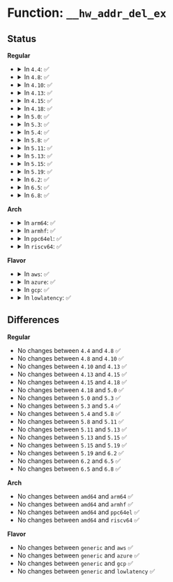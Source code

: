 # Function: <code>__hw_addr_del_ex</code>

## Status
<b>Regular</b>
<ul>
<li>
<details>
<summary>In <code>4.4</code>: ✅</summary>

```c
int __hw_addr_del_ex(struct netdev_hw_addr_list *list, const unsigned char *addr, int addr_len, unsigned char addr_type, bool global, bool sync);
```

**Collision:** Unique Static

**Inline:** No

**Transformation:** False

**Instances:**

```
In net/core/dev_addr_lists.c (ffffffff81722dd0)
Location: net/core/dev_addr_lists.c:116
Inline: False
Direct callers:
  - net/core/dev_addr_lists.c:dev_addr_del
  - net/core/dev_addr_lists.c:dev_uc_del
  - net/core/dev_addr_lists.c:__dev_mc_del
```
**Symbols:**

```
ffffffff81722dd0-ffffffff81722e5e: __hw_addr_del_ex (STB_LOCAL)
```
</details>
</li>
<li>
<details>
<summary>In <code>4.8</code>: ✅</summary>

```c
int __hw_addr_del_ex(struct netdev_hw_addr_list *list, const unsigned char *addr, int addr_len, unsigned char addr_type, bool global, bool sync);
```

**Collision:** Unique Static

**Inline:** No

**Transformation:** False

**Instances:**

```
In net/core/dev_addr_lists.c (ffffffff8178c820)
Location: net/core/dev_addr_lists.c:116
Inline: False
Direct callers:
  - net/core/dev_addr_lists.c:__dev_mc_del
  - net/core/dev_addr_lists.c:dev_uc_del
  - net/core/dev_addr_lists.c:dev_addr_del
```
**Symbols:**

```
ffffffff8178c820-ffffffff8178c8bb: __hw_addr_del_ex (STB_LOCAL)
```
</details>
</li>
<li>
<details>
<summary>In <code>4.10</code>: ✅</summary>

```c
int __hw_addr_del_ex(struct netdev_hw_addr_list *list, const unsigned char *addr, int addr_len, unsigned char addr_type, bool global, bool sync);
```

**Collision:** Unique Static

**Inline:** No

**Transformation:** False

**Instances:**

```
In net/core/dev_addr_lists.c (ffffffff817ba0f0)
Location: net/core/dev_addr_lists.c:116
Inline: False
Direct callers:
  - net/core/dev_addr_lists.c:__dev_mc_del
  - net/core/dev_addr_lists.c:dev_uc_del
  - net/core/dev_addr_lists.c:dev_addr_del
```
**Symbols:**

```
ffffffff817ba0f0-ffffffff817ba18b: __hw_addr_del_ex (STB_LOCAL)
```
</details>
</li>
<li>
<details>
<summary>In <code>4.13</code>: ✅</summary>

```c
int __hw_addr_del_ex(struct netdev_hw_addr_list *list, const unsigned char *addr, int addr_len, unsigned char addr_type, bool global, bool sync);
```

**Collision:** Unique Static

**Inline:** No

**Transformation:** False

**Instances:**

```
In net/core/dev_addr_lists.c (ffffffff817d8c30)
Location: net/core/dev_addr_lists.c:116
Inline: False
Direct callers:
  - net/core/dev_addr_lists.c:__dev_mc_del
  - net/core/dev_addr_lists.c:dev_uc_del
  - net/core/dev_addr_lists.c:dev_addr_del
```
**Symbols:**

```
ffffffff817d8c30-ffffffff817d8cbe: __hw_addr_del_ex (STB_LOCAL)
```
</details>
</li>
<li>
<details>
<summary>In <code>4.15</code>: ✅</summary>

```c
int __hw_addr_del_ex(struct netdev_hw_addr_list *list, const unsigned char *addr, int addr_len, unsigned char addr_type, bool global, bool sync);
```

**Collision:** Unique Static

**Inline:** No

**Transformation:** False

**Instances:**

```
In net/core/dev_addr_lists.c (ffffffff81853330)
Location: net/core/dev_addr_lists.c:116
Inline: False
Direct callers:
  - net/core/dev_addr_lists.c:__dev_mc_del
  - net/core/dev_addr_lists.c:dev_uc_del
  - net/core/dev_addr_lists.c:dev_addr_del
```
**Symbols:**

```
ffffffff81853330-ffffffff818533be: __hw_addr_del_ex (STB_LOCAL)
```
</details>
</li>
<li>
<details>
<summary>In <code>4.18</code>: ✅</summary>

```c
int __hw_addr_del_ex(struct netdev_hw_addr_list *list, const unsigned char *addr, int addr_len, unsigned char addr_type, bool global, bool sync);
```

**Collision:** Unique Static

**Inline:** No

**Transformation:** False

**Instances:**

```
In net/core/dev_addr_lists.c (ffffffff8189ea50)
Location: net/core/dev_addr_lists.c:116
Inline: False
Direct callers:
  - net/core/dev_addr_lists.c:__dev_mc_del
  - net/core/dev_addr_lists.c:dev_uc_del
  - net/core/dev_addr_lists.c:dev_addr_del
```
**Symbols:**

```
ffffffff8189ea50-ffffffff8189eade: __hw_addr_del_ex (STB_LOCAL)
```
</details>
</li>
<li>
<details>
<summary>In <code>5.0</code>: ✅</summary>

```c
int __hw_addr_del_ex(struct netdev_hw_addr_list *list, const unsigned char *addr, int addr_len, unsigned char addr_type, bool global, bool sync);
```

**Collision:** Unique Static

**Inline:** No

**Transformation:** False

**Instances:**

```
In net/core/dev_addr_lists.c (ffffffff818c1290)
Location: net/core/dev_addr_lists.c:116
Inline: False
Direct callers:
  - net/core/dev_addr_lists.c:__dev_mc_del
  - net/core/dev_addr_lists.c:dev_uc_del
  - net/core/dev_addr_lists.c:dev_addr_del
```
**Symbols:**

```
ffffffff818c1290-ffffffff818c131e: __hw_addr_del_ex (STB_LOCAL)
```
</details>
</li>
<li>
<details>
<summary>In <code>5.3</code>: ✅</summary>

```c
int __hw_addr_del_ex(struct netdev_hw_addr_list *list, const unsigned char *addr, int addr_len, unsigned char addr_type, bool global, bool sync);
```

**Collision:** Unique Static

**Inline:** No

**Transformation:** False

**Instances:**

```
In net/core/dev_addr_lists.c (ffffffff8190d9b0)
Location: net/core/dev_addr_lists.c:112
Inline: False
Direct callers:
  - net/core/dev_addr_lists.c:__dev_mc_del
  - net/core/dev_addr_lists.c:dev_uc_del
  - net/core/dev_addr_lists.c:dev_addr_del
```
**Symbols:**

```
ffffffff8190d9b0-ffffffff8190da3e: __hw_addr_del_ex (STB_LOCAL)
```
</details>
</li>
<li>
<details>
<summary>In <code>5.4</code>: ✅</summary>

```c
int __hw_addr_del_ex(struct netdev_hw_addr_list *list, const unsigned char *addr, int addr_len, unsigned char addr_type, bool global, bool sync);
```

**Collision:** Unique Static

**Inline:** No

**Transformation:** False

**Instances:**

```
In net/core/dev_addr_lists.c (ffffffff8193fff0)
Location: net/core/dev_addr_lists.c:112
Inline: False
Direct callers:
  - net/core/dev_addr_lists.c:__dev_mc_del
  - net/core/dev_addr_lists.c:dev_uc_del
  - net/core/dev_addr_lists.c:dev_addr_del
```
**Symbols:**

```
ffffffff8193fff0-ffffffff8194007e: __hw_addr_del_ex (STB_LOCAL)
```
</details>
</li>
<li>
<details>
<summary>In <code>5.8</code>: ✅</summary>

```c
int __hw_addr_del_ex(struct netdev_hw_addr_list *list, const unsigned char *addr, int addr_len, unsigned char addr_type, bool global, bool sync);
```

**Collision:** Unique Static

**Inline:** No

**Transformation:** False

**Instances:**

```
In net/core/dev_addr_lists.c (ffffffff81a0f4e0)
Location: net/core/dev_addr_lists.c:112
Inline: False
Direct callers:
  - net/core/dev_addr_lists.c:dev_mc_del_global
  - net/core/dev_addr_lists.c:dev_mc_del
  - net/core/dev_addr_lists.c:dev_uc_del
  - net/core/dev_addr_lists.c:dev_addr_del
  - net/core/dev_addr_lists.c:__hw_addr_unsync
  - net/core/dev_addr_lists.c:__hw_addr_sync
  - net/core/dev_addr_lists.c:__hw_addr_sync_multiple
```
**Symbols:**

```
ffffffff81a0f4e0-ffffffff81a0f56e: __hw_addr_del_ex (STB_LOCAL)
```
</details>
</li>
<li>
<details>
<summary>In <code>5.11</code>: ✅</summary>

```c
int __hw_addr_del_ex(struct netdev_hw_addr_list *list, const unsigned char *addr, int addr_len, unsigned char addr_type, bool global, bool sync);
```

**Collision:** Unique Static

**Inline:** No

**Transformation:** False

**Instances:**

```
In net/core/dev_addr_lists.c (ffffffff81a0f870)
Location: net/core/dev_addr_lists.c:112
Inline: False
Direct callers:
  - net/core/dev_addr_lists.c:dev_mc_del_global
  - net/core/dev_addr_lists.c:dev_mc_del
  - net/core/dev_addr_lists.c:dev_uc_del
  - net/core/dev_addr_lists.c:dev_addr_del
  - net/core/dev_addr_lists.c:__hw_addr_unsync
  - net/core/dev_addr_lists.c:__hw_addr_sync
  - net/core/dev_addr_lists.c:__hw_addr_sync_multiple
```
**Symbols:**

```
ffffffff81a0f870-ffffffff81a0f8fe: __hw_addr_del_ex (STB_LOCAL)
```
</details>
</li>
<li>
<details>
<summary>In <code>5.13</code>: ✅</summary>

```c
int __hw_addr_del_ex(struct netdev_hw_addr_list *list, const unsigned char *addr, int addr_len, unsigned char addr_type, bool global, bool sync);
```

**Collision:** Unique Static

**Inline:** No

**Transformation:** False

**Instances:**

```
In net/core/dev_addr_lists.c (ffffffff819f66e0)
Location: net/core/dev_addr_lists.c:112
Inline: False
Direct callers:
  - net/core/dev_addr_lists.c:dev_mc_del_global
  - net/core/dev_addr_lists.c:dev_mc_del
  - net/core/dev_addr_lists.c:dev_uc_del
  - net/core/dev_addr_lists.c:dev_addr_del
  - net/core/dev_addr_lists.c:__hw_addr_unsync
  - net/core/dev_addr_lists.c:__hw_addr_sync
  - net/core/dev_addr_lists.c:__hw_addr_sync_multiple
```
**Symbols:**

```
ffffffff819f66e0-ffffffff819f676e: __hw_addr_del_ex (STB_LOCAL)
```
</details>
</li>
<li>
<details>
<summary>In <code>5.15</code>: ✅</summary>

```c
int __hw_addr_del_ex(struct netdev_hw_addr_list *list, const unsigned char *addr, int addr_len, unsigned char addr_type, bool global, bool sync);
```

**Collision:** Unique Static

**Inline:** No

**Transformation:** False

**Instances:**

```
In net/core/dev_addr_lists.c (ffffffff81aa8540)
Location: net/core/dev_addr_lists.c:186
Inline: False
Direct callers:
  - net/core/dev_addr_lists.c:dev_mc_del_global
  - net/core/dev_addr_lists.c:dev_mc_del
  - net/core/dev_addr_lists.c:dev_uc_del
  - net/core/dev_addr_lists.c:dev_addr_del
  - net/core/dev_addr_lists.c:__hw_addr_unsync
  - net/core/dev_addr_lists.c:__hw_addr_sync
  - net/core/dev_addr_lists.c:__hw_addr_sync_multiple
```
**Symbols:**

```
ffffffff81aa8540-ffffffff81aa8637: __hw_addr_del_ex (STB_LOCAL)
```
</details>
</li>
<li>
<details>
<summary>In <code>5.19</code>: ✅</summary>

```c
int __hw_addr_del_ex(struct netdev_hw_addr_list *list, const unsigned char *addr, int addr_len, unsigned char addr_type, bool global, bool sync);
```

**Collision:** Unique Static

**Inline:** No

**Transformation:** False

**Instances:**

```
In net/core/dev_addr_lists.c (ffffffff81c20870)
Location: net/core/dev_addr_lists.c:192
Inline: False
Direct callers:
  - net/core/dev_addr_lists.c:dev_mc_del_global
  - net/core/dev_addr_lists.c:dev_mc_del
  - net/core/dev_addr_lists.c:dev_uc_del
  - net/core/dev_addr_lists.c:dev_addr_del
  - net/core/dev_addr_lists.c:__hw_addr_unsync
  - net/core/dev_addr_lists.c:__hw_addr_sync
  - net/core/dev_addr_lists.c:__hw_addr_sync_multiple
```
**Symbols:**

```
ffffffff81c20870-ffffffff81c20943: __hw_addr_del_ex (STB_LOCAL)
```
</details>
</li>
<li>
<details>
<summary>In <code>6.2</code>: ✅</summary>

```c
int __hw_addr_del_ex(struct netdev_hw_addr_list *list, const unsigned char *addr, int addr_len, unsigned char addr_type, bool global, bool sync);
```

**Collision:** Unique Static

**Inline:** No

**Transformation:** False

**Instances:**

```
In net/core/dev_addr_lists.c (ffffffff81dd2850)
Location: net/core/dev_addr_lists.c:192
Inline: False
Direct callers:
  - net/core/dev_addr_lists.c:dev_mc_del_global
  - net/core/dev_addr_lists.c:dev_mc_del
  - net/core/dev_addr_lists.c:dev_uc_del
  - net/core/dev_addr_lists.c:dev_addr_del
  - net/core/dev_addr_lists.c:__hw_addr_unsync
  - net/core/dev_addr_lists.c:__hw_addr_sync
  - net/core/dev_addr_lists.c:__hw_addr_sync_multiple
```
**Symbols:**

```
ffffffff81dd2850-ffffffff81dd2928: __hw_addr_del_ex (STB_LOCAL)
```
</details>
</li>
<li>
<details>
<summary>In <code>6.5</code>: ✅</summary>

```c
int __hw_addr_del_ex(struct netdev_hw_addr_list *list, const unsigned char *addr, int addr_len, unsigned char addr_type, bool global, bool sync);
```

**Collision:** Unique Static

**Inline:** No

**Transformation:** False

**Instances:**

```
In net/core/dev_addr_lists.c (ffffffff81e43420)
Location: net/core/dev_addr_lists.c:192
Inline: False
Direct callers:
  - net/core/dev_addr_lists.c:dev_mc_del_global
  - net/core/dev_addr_lists.c:dev_mc_del
  - net/core/dev_addr_lists.c:dev_uc_del
  - net/core/dev_addr_lists.c:dev_addr_del
  - net/core/dev_addr_lists.c:__hw_addr_unsync
  - net/core/dev_addr_lists.c:__hw_addr_sync
  - net/core/dev_addr_lists.c:__hw_addr_sync_multiple
```
**Symbols:**

```
ffffffff81e43420-ffffffff81e434f8: __hw_addr_del_ex (STB_LOCAL)
```
</details>
</li>
<li>
<details>
<summary>In <code>6.8</code>: ✅</summary>

```c
int __hw_addr_del_ex(struct netdev_hw_addr_list *list, const unsigned char *addr, int addr_len, unsigned char addr_type, bool global, bool sync);
```

**Collision:** Unique Static

**Inline:** No

**Transformation:** False

**Instances:**

```
In net/core/dev_addr_lists.c (ffffffff81f02070)
Location: net/core/dev_addr_lists.c:192
Inline: False
Direct callers:
  - net/core/dev_addr_lists.c:dev_mc_del_global
  - net/core/dev_addr_lists.c:dev_mc_del
  - net/core/dev_addr_lists.c:dev_uc_del
  - net/core/dev_addr_lists.c:dev_addr_del
  - net/core/dev_addr_lists.c:__hw_addr_unsync
  - net/core/dev_addr_lists.c:__hw_addr_sync
  - net/core/dev_addr_lists.c:__hw_addr_sync_multiple
```
**Symbols:**

```
ffffffff81f02070-ffffffff81f02148: __hw_addr_del_ex (STB_LOCAL)
```
</details>
</li>
</ul>
<b>Arch</b>
<ul>
<li>
<details>
<summary>In <code>arm64</code>: ✅</summary>

```c
int __hw_addr_del_ex(struct netdev_hw_addr_list *list, const unsigned char *addr, int addr_len, unsigned char addr_type, bool global, bool sync);
```

**Collision:** Unique Static

**Inline:** No

**Transformation:** False

**Instances:**

```
In net/core/dev_addr_lists.c (ffff800010bded30)
Location: net/core/dev_addr_lists.c:112
Inline: False
Direct callers:
  - net/core/dev_addr_lists.c:__dev_mc_del
  - net/core/dev_addr_lists.c:dev_uc_del
  - net/core/dev_addr_lists.c:dev_addr_del
```
**Symbols:**

```
ffff800010bded30-ffff800010bdee34: __hw_addr_del_ex (STB_LOCAL)
```
</details>
</li>
<li>
<details>
<summary>In <code>armhf</code>: ✅</summary>

```c
int __hw_addr_del_ex(struct netdev_hw_addr_list *list, const unsigned char *addr, int addr_len, unsigned char addr_type, bool global, bool sync);
```

**Collision:** Unique Static

**Inline:** No

**Transformation:** False

**Instances:**

```
In net/core/dev_addr_lists.c (c0cf9c68)
Location: net/core/dev_addr_lists.c:112
Inline: False
Direct callers:
  - net/core/dev_addr_lists.c:__dev_mc_del
  - net/core/dev_addr_lists.c:dev_uc_del
  - net/core/dev_addr_lists.c:dev_addr_del
```
**Symbols:**

```
c0cf9c68-c0cf9d54: __hw_addr_del_ex (STB_LOCAL)
```
</details>
</li>
<li>
<details>
<summary>In <code>ppc64el</code>: ✅</summary>

```c
int __hw_addr_del_ex(struct netdev_hw_addr_list *list, const unsigned char *addr, int addr_len, unsigned char addr_type, bool global, bool sync);
```

**Collision:** Unique Static

**Inline:** No

**Transformation:** False

**Instances:**

```
In net/core/dev_addr_lists.c (c000000000cbfd20)
Location: net/core/dev_addr_lists.c:112
Inline: False
Direct callers:
  - net/core/dev_addr_lists.c:__dev_mc_del
  - net/core/dev_addr_lists.c:dev_uc_del
  - net/core/dev_addr_lists.c:dev_addr_del
```
**Symbols:**

```
c000000000cbfd20-c000000000cbfeb0: __hw_addr_del_ex (STB_LOCAL)
```
</details>
</li>
<li>
<details>
<summary>In <code>riscv64</code>: ✅</summary>

```c
int __hw_addr_del_ex(struct netdev_hw_addr_list *list, const unsigned char *addr, int addr_len, unsigned char addr_type, bool global, bool sync);
```

**Collision:** Unique Static

**Inline:** No

**Transformation:** False

**Instances:**

```
In net/core/dev_addr_lists.c (ffffffe000765e90)
Location: net/core/dev_addr_lists.c:112
Inline: False
Direct callers:
  - net/core/dev_addr_lists.c:__dev_mc_del
  - net/core/dev_addr_lists.c:dev_uc_del
  - net/core/dev_addr_lists.c:dev_addr_del
```
**Symbols:**

```
ffffffe000765e90-ffffffe000765f44: __hw_addr_del_ex (STB_LOCAL)
```
</details>
</li>
</ul>
<b>Flavor</b>
<ul>
<li>
<details>
<summary>In <code>aws</code>: ✅</summary>

```c
int __hw_addr_del_ex(struct netdev_hw_addr_list *list, const unsigned char *addr, int addr_len, unsigned char addr_type, bool global, bool sync);
```

**Collision:** Unique Static

**Inline:** No

**Transformation:** False

**Instances:**

```
In net/core/dev_addr_lists.c (ffffffff818dffc0)
Location: net/core/dev_addr_lists.c:112
Inline: False
Direct callers:
  - net/core/dev_addr_lists.c:__dev_mc_del
  - net/core/dev_addr_lists.c:dev_uc_del
  - net/core/dev_addr_lists.c:dev_addr_del
```
**Symbols:**

```
ffffffff818dffc0-ffffffff818e004e: __hw_addr_del_ex (STB_LOCAL)
```
</details>
</li>
<li>
<details>
<summary>In <code>azure</code>: ✅</summary>

```c
int __hw_addr_del_ex(struct netdev_hw_addr_list *list, const unsigned char *addr, int addr_len, unsigned char addr_type, bool global, bool sync);
```

**Collision:** Unique Static

**Inline:** No

**Transformation:** False

**Instances:**

```
In net/core/dev_addr_lists.c (ffffffff81899e00)
Location: net/core/dev_addr_lists.c:112
Inline: False
Direct callers:
  - net/core/dev_addr_lists.c:__dev_mc_del
  - net/core/dev_addr_lists.c:dev_uc_del
  - net/core/dev_addr_lists.c:dev_addr_del
```
**Symbols:**

```
ffffffff81899e00-ffffffff81899e8e: __hw_addr_del_ex (STB_LOCAL)
```
</details>
</li>
<li>
<details>
<summary>In <code>gcp</code>: ✅</summary>

```c
int __hw_addr_del_ex(struct netdev_hw_addr_list *list, const unsigned char *addr, int addr_len, unsigned char addr_type, bool global, bool sync);
```

**Collision:** Unique Static

**Inline:** No

**Transformation:** False

**Instances:**

```
In net/core/dev_addr_lists.c (ffffffff81930ff0)
Location: net/core/dev_addr_lists.c:112
Inline: False
Direct callers:
  - net/core/dev_addr_lists.c:__dev_mc_del
  - net/core/dev_addr_lists.c:dev_uc_del
  - net/core/dev_addr_lists.c:dev_addr_del
```
**Symbols:**

```
ffffffff81930ff0-ffffffff8193107e: __hw_addr_del_ex (STB_LOCAL)
```
</details>
</li>
<li>
<details>
<summary>In <code>lowlatency</code>: ✅</summary>

```c
int __hw_addr_del_ex(struct netdev_hw_addr_list *list, const unsigned char *addr, int addr_len, unsigned char addr_type, bool global, bool sync);
```

**Collision:** Unique Static

**Inline:** No

**Transformation:** False

**Instances:**

```
In net/core/dev_addr_lists.c (ffffffff819526c0)
Location: net/core/dev_addr_lists.c:112
Inline: False
Direct callers:
  - net/core/dev_addr_lists.c:__dev_mc_del
  - net/core/dev_addr_lists.c:dev_uc_del
  - net/core/dev_addr_lists.c:dev_addr_del
```
**Symbols:**

```
ffffffff819526c0-ffffffff8195274e: __hw_addr_del_ex (STB_LOCAL)
```
</details>
</li>
</ul>

## Differences
<b>Regular</b>
<ul>
<li>
No changes between <code>4.4</code> and <code>4.8</code> ✅
</li>
<li>
No changes between <code>4.8</code> and <code>4.10</code> ✅
</li>
<li>
No changes between <code>4.10</code> and <code>4.13</code> ✅
</li>
<li>
No changes between <code>4.13</code> and <code>4.15</code> ✅
</li>
<li>
No changes between <code>4.15</code> and <code>4.18</code> ✅
</li>
<li>
No changes between <code>4.18</code> and <code>5.0</code> ✅
</li>
<li>
No changes between <code>5.0</code> and <code>5.3</code> ✅
</li>
<li>
No changes between <code>5.3</code> and <code>5.4</code> ✅
</li>
<li>
No changes between <code>5.4</code> and <code>5.8</code> ✅
</li>
<li>
No changes between <code>5.8</code> and <code>5.11</code> ✅
</li>
<li>
No changes between <code>5.11</code> and <code>5.13</code> ✅
</li>
<li>
No changes between <code>5.13</code> and <code>5.15</code> ✅
</li>
<li>
No changes between <code>5.15</code> and <code>5.19</code> ✅
</li>
<li>
No changes between <code>5.19</code> and <code>6.2</code> ✅
</li>
<li>
No changes between <code>6.2</code> and <code>6.5</code> ✅
</li>
<li>
No changes between <code>6.5</code> and <code>6.8</code> ✅
</li>
</ul>
<b>Arch</b>
<ul>
<li>
No changes between <code>amd64</code> and <code>arm64</code> ✅
</li>
<li>
No changes between <code>amd64</code> and <code>armhf</code> ✅
</li>
<li>
No changes between <code>amd64</code> and <code>ppc64el</code> ✅
</li>
<li>
No changes between <code>amd64</code> and <code>riscv64</code> ✅
</li>
</ul>
<b>Flavor</b>
<ul>
<li>
No changes between <code>generic</code> and <code>aws</code> ✅
</li>
<li>
No changes between <code>generic</code> and <code>azure</code> ✅
</li>
<li>
No changes between <code>generic</code> and <code>gcp</code> ✅
</li>
<li>
No changes between <code>generic</code> and <code>lowlatency</code> ✅
</li>
</ul>
